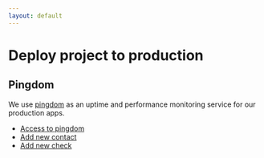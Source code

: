 ```yaml
---
layout: default
---
```


# Deploy project to production

## Pingdom

We use [pingdom](http://pingdom.com) as an uptime and performance monitoring service for our production apps.

* [Access to pingdom](https://flatstack.basecamphq.com/W5089997)
* [Add new contact](https://my.pingdom.com/contacts)
* [Add new check](https://my.pingdom.com/checks)